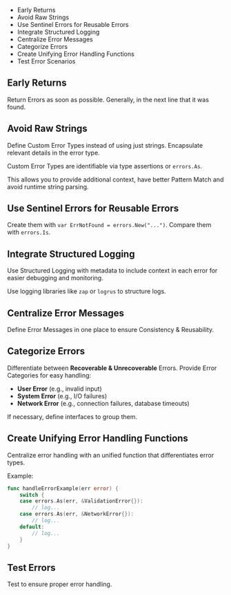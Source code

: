 
- Early Returns
- Avoid Raw Strings
- Use Sentinel Errors for Reusable Errors
- Integrate Structured Logging
- Centralize Error Messages
- Categorize Errors
- Create Unifying Error Handling Functions
- Test Error Scenarios


## Early Returns

Return Errors as soon as possible.
Generally, in the next line that it was found.


## Avoid Raw Strings

Define Custom Error Types instead of using just strings.
Encapsulate relevant details in the error type.

Custom Error Types are identifiable via type assertions or `errors.As`.

This allows you to provide additional context, have better Pattern Match and avoid runtime string parsing.


## Use Sentinel Errors for Reusable Errors

Create them with `var ErrNotFound = errors.New("...")`.
Compare them with `errors.Is`.


## Integrate Structured Logging

Use Structured Logging with metadata to include context in each error for easier debugging and monitoring.

Use logging libraries like `zap` or `logrus` to structure logs.


## Centralize Error Messages

Define Error Messages in one place to ensure Consistency & Reusability.


## Categorize Errors

Differentiate between **Recoverable & Unrecoverable** Errors.
Provide Error Categories for easy handling:
- **User Error** (e.g., invalid input)
- **System Error** (e.g., I/O failures)
- **Network Error** (e.g., connection failures, database timeouts)

If necessary, define interfaces to group them.


## Create Unifying Error Handling Functions

Centralize error handling with an unified function that differentiates error types.

Example:
```go
func handleErrorExample(err error) {
    switch {
    case errors.As(err, &ValidationError{}):
        // log...
    case errors.As(err, &NetworkError{}):
        // log...
    default:
        // log...
    }
}
```


## Test Errors

Test to ensure proper error handling.

